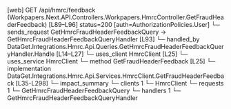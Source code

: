 [web] GET /api/hmrc/feedback  (Workpapers.Next.API.Controllers.Workpapers.HmrcController.GetFraudHeaderFeedback)  [L89–L96] status=200 [auth=AuthorizationPolicies.User]
  └─ sends_request GetHmrcFraudHeaderFeedbackQuery -> GetHmrcFraudHeaderFeedbackQueryHandler [L93]
    └─ handled_by DataGet.Integrations.Hmrc.Api.Queries.GetHmrcFraudHeaderFeedbackQueryHandler.Handle [L14–L27]
      └─ uses_client HmrcClient [L25]
      └─ uses_service HmrcClient
        └─ method GetFraudHeaderFeedback [L25]
          └─ implementation DataGet.Integrations.Hmrc.Api.Services.HmrcClient.GetFraudHeaderFeedback [L35-L298]
  └─ impact_summary
    └─ clients 1
      └─ HmrcClient
    └─ requests 1
      └─ GetHmrcFraudHeaderFeedbackQuery
    └─ handlers 1
      └─ GetHmrcFraudHeaderFeedbackQueryHandler

